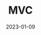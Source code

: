 ---
layout: post
title: MVC
description: Design pattern 중 하나인 MVC pattern에 대해 알아보자
date: 2023-01-09
published: true
categories: Design Pattern
---